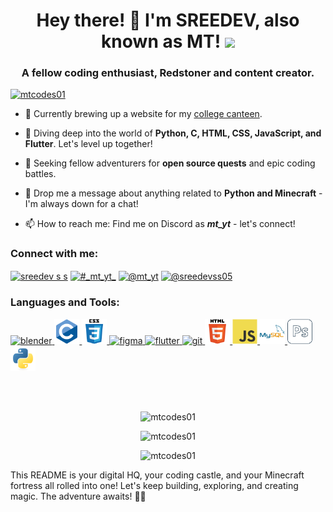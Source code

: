 <h1 align="center">Hey there! 👋 I'm SREEDEV, also known as MT! <img src="https://media.giphy.com/media/WUlplcMpOCEmTGBtBW/giphy.gif" width="40"></h1>
<h3 align="center">A fellow coding enthusiast, Redstoner and content creator.</h3>

<p align="left"> <a href="https://github.com/ryo-ma/github-profile-trophy"><img src="https://github-profile-trophy.vercel.app/?username=mtcodes01" alt="mtcodes01" /></a> </p>

- 🔭 Currently brewing up a website for my [college canteen](https://github.com/MTCodes01/College-Canteen).

- 🌱 Diving deep into the world of **Python, C, HTML, CSS, JavaScript, and Flutter**. Let's level up together!

- 👯 Seeking fellow adventurers for **open source quests** and epic coding battles.

- 💬 Drop me a message about anything related to **Python and Minecraft** - I'm always down for a chat!

- 📫 How to reach me: Find me on Discord as **_mt_yt_** - let's connect!

<h3 align="left">Connect with me:</h3>
<p align="left">
<a href="https://linkedin.com/in/sreedev s s" target="blank"><img align="center" src="https://raw.githubusercontent.com/rahuldkjain/github-profile-readme-generator/master/src/images/icons/Social/linked-in-alt.svg" alt="sreedev s s" height="30" width="40" /></a>
<a href="https://instagram.com/#_mt_yt_" target="blank"><img align="center" src="https://raw.githubusercontent.com/rahuldkjain/github-profile-readme-generator/master/src/images/icons/Social/instagram.svg" alt="#_mt_yt_" height="30" width="40" /></a>
<a href="https://www.youtube.com/c/@mt_yt" target="blank"><img align="center" src="https://raw.githubusercontent.com/rahuldkjain/github-profile-readme-generator/master/src/images/icons/Social/youtube.svg" alt="@mt_yt" height="30" width="40" /></a>
<a href="https://www.hackerrank.com/@sreedevss05" target="blank"><img align="center" src="https://raw.githubusercontent.com/rahuldkjain/github-profile-readme-generator/master/src/images/icons/Social/hackerrank.svg" alt="@sreedevss05" height="30" width="40" /></a>
</p>

<h3 align="left">Languages and Tools:</h3>
<p align="left"> 
  <a href="https://www.blender.org/" target="_blank" rel="noreferrer"> <img src="https://download.blender.org/branding/community/blender_community_badge_white.svg" alt="blender" width="40" height="40"/> </a>
  <a href="https://www.cprogramming.com/" target="_blank" rel="noreferrer"> <img src="https://raw.githubusercontent.com/devicons/devicon/master/icons/c/c-original.svg" alt="c" width="40" height="40"/> </a>
  <a href="https://www.w3schools.com/css/" target="_blank" rel="noreferrer"> <img src="https://raw.githubusercontent.com/devicons/devicon/master/icons/css3/css3-original-wordmark.svg" alt="css3" width="40" height="40"/> </a>
  <a href="https://www.figma.com/" target="_blank" rel="noreferrer"> <img src="https://www.vectorlogo.zone/logos/figma/figma-icon.svg" alt="figma" width="40" height="40"/> </a>
  <a href="https://flutter.dev" target="_blank" rel="noreferrer"> <img src="https://www.vectorlogo.zone/logos/flutterio/flutterio-icon.svg" alt="flutter" width="40" height="40"/> </a>
  <a href="https://git-scm.com/" target="_blank" rel="noreferrer"> <img src="https://www.vectorlogo.zone/logos/git-scm/git-scm-icon.svg" alt="git" width="40" height="40"/> </a>
  <a href="https://www.w3.org/html/" target="_blank" rel="noreferrer"> <img src="https://raw.githubusercontent.com/devicons/devicon/master/icons/html5/html5-original-wordmark.svg" alt="html5" width="40" height="40"/> </a>
  <a href="https://developer.mozilla.org/en-US/docs/Web/JavaScript" target="_blank" rel="noreferrer"> <img src="https://raw.githubusercontent.com/devicons/devicon/master/icons/javascript/javascript-original.svg" alt="javascript" width="40" height="40"/> </a>
  <a href="https://www.mysql.com/" target="_blank" rel="noreferrer"> <img src="https://raw.githubusercontent.com/devicons/devicon/master/icons/mysql/mysql-original-wordmark.svg" alt="mysql" width="40" height="40"/> </a>
  <a href="https://www.photoshop.com/en" target="_blank" rel="noreferrer"> <img src="https://raw.githubusercontent.com/devicons/devicon/master/icons/photoshop/photoshop-line.svg" alt="photoshop" width="40" height="40"/> </a>
  <a href="https://www.python.org" target="_blank" rel="noreferrer"> <img src="https://raw.githubusercontent.com/devicons/devicon/master/icons/python/python-original.svg" alt="python" width="40" height="40"/> </a>
</p><br><br>

<p></p>
<p align="center">
  <img src="https://github-readme-stats.vercel.app/api/top-langs?username=mtcodes01&show_icons=true&locale=en&layout=compact" alt="mtcodes01" />
</p>
<p align="center">
  <img src="https://github-readme-stats.vercel.app/api?username=mtcodes01&show_icons=true&locale=en" alt="mtcodes01" />
</p>
<p align="center">
  <img src="https://github-readme-streak-stats.herokuapp.com/?user=mtcodes01&" alt="mtcodes01" />
</p>

<!--
<h3 align="center">Support:</h3>
<p align="center">
  <a href="https://www.buymeacoffee.com/MT-yt">
    <img src="https://seeklogo.com/images/B/buy-me-a-coffee-logo-F1878A1EB2-seeklogo.com.png" height="50" width="50" alt="Coffee" />
  </a>
  <span style="vertical-align: middle; font-size: 18px;">Buy me a coffee!</span>
</p>
-->

This README is your digital HQ, your coding castle, and your Minecraft fortress all rolled into one! Let's keep building, exploring, and creating magic. The adventure awaits! 🚀✨

